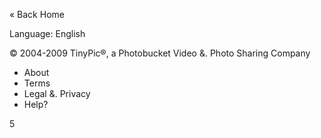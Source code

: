 « Back Home

  
Language: English

© 2004-2009 TinyPic®, a Photobucket Video &. Photo Sharing Company

*   About
*   Terms
*   Legal &. Privacy
*   Help?

  
5